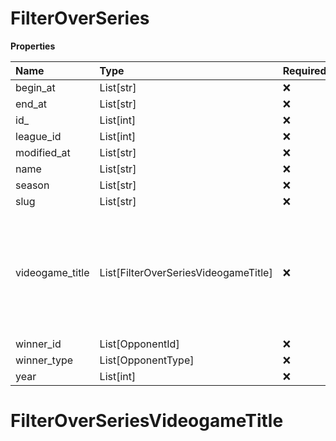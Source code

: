 # FilterOverSeries

**Properties**

| Name            | Type                                 | Required | Description                                                                                              |
| :-------------- | :----------------------------------- | :------- | :------------------------------------------------------------------------------------------------------- |
| begin_at        | List[str]                            | ❌       |                                                                                                          |
| end_at          | List[str]                            | ❌       |                                                                                                          |
| id\_            | List[int]                            | ❌       |                                                                                                          |
| league_id       | List[int]                            | ❌       |                                                                                                          |
| modified_at     | List[str]                            | ❌       |                                                                                                          |
| name            | List[str]                            | ❌       |                                                                                                          |
| season          | List[str]                            | ❌       |                                                                                                          |
| slug            | List[str]                            | ❌       |                                                                                                          |
| videogame_title | List[FilterOverSeriesVideogameTitle] | ❌       | A videogame title id or slug. <br/>Only for `/csgo/*`, `/codmw/*`, `/fifa/*` and `/ow/*` endpoints <br/> |
| winner_id       | List[OpponentId]                     | ❌       |                                                                                                          |
| winner_type     | List[OpponentType]                   | ❌       |                                                                                                          |
| year            | List[int]                            | ❌       |                                                                                                          |

# FilterOverSeriesVideogameTitle
